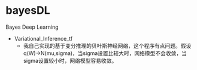 # bayesDL
Bayes Deep Learning

- Variational_Inference_tf
    - 我自己实现的基于变分推理的贝叶斯神经网络，这个程序有点问题。假设q(W)->N(mu,sigma)，当sigma设置比较大时，网络模型不会收敛，当sigma设置较小时，网络模型容易收敛。
